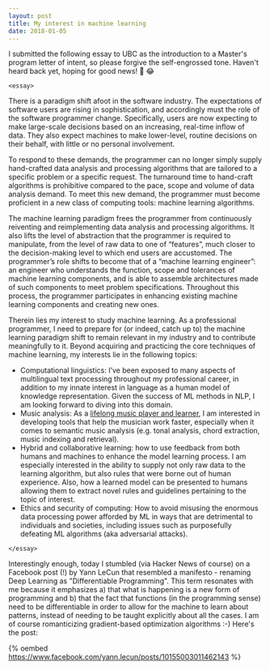 ```yaml
---
layout: post
title: My interest in machine learning
date: 2018-01-05
---
```

I submitted the following essay to UBC as the introduction to a Master's program letter of intent, so please forgive the self-engrossed tone. Haven't heard back yet, hoping for good news! :crossed_fingers: :joy:

`<essay>`

There is a paradigm shift afoot in the software industry. The expectations of software users are rising in sophistication, and accordingly must the role of the software programmer change. Specifically, users are now expecting to make large-scale decisions based on an increasing, real-time inflow of data. They also expect machines to make lower-level, routine decisions on their behalf, with little or no personal involvement.

To respond to these demands, the programmer can no longer simply supply hand-crafted data analysis and processing algorithms that are tailored to a specific problem or a specific request. The turnaround time to hand-craft algorithms is prohibitive compared to the pace, scope and volume of data analysis demand. To meet this new demand, the programmer must become proficient in a new class of computing tools: machine learning algorithms.

The machine learning paradigm frees the programmer from continuously reiventing and reimplementing data analysis and processing algorithms. It also lifts the level of abstraction that the programmer is required to manipulate, from the level of raw data to one of “features”, much closer to the decision-making level to which end users are accustomed. The programmer’s role shifts to become that of a “machine learning engineer”: an engineer who understands the function, scope and tolerances of machine learning components, and is able to assemble architectures made of such components to meet problem specifications. Throughout this process, the programmer participates in enhancing existing machine learning components and creating new ones.

Therein lies my interest to study machine learning. As a professional programmer, I need to prepare for (or indeed, catch up to) the machine learning paradigm shift to remain relevant in my industry and to contribute meaningfully to it. Beyond acquiring and practicing the core techniques of machine learning, my interests lie in the following topics:
- Computational linguistics: I’ve been exposed to many aspects of multilingual text processing throughout my professional career, in addition to my innate interest in language as a human model of knowledge representation. Given the success of ML methods in NLP, I am looking forward to diving into this domain.
- Music analysis: As a [lifelong music player and learner](https://musescore.com/infojunkie), I am interested in developing tools that help the musician work faster, especially when it comes to semantic music analysis (e.g. tonal analysis, chord extraction, music indexing and retrieval).
- Hybrid and collaborative learning: how to use feedback from both humans and machines to enhance the model learning process. I am especially interested in the ability to supply not only raw data to the learning algorithm, but also rules that were borne out of human experience. Also, how a learned model can be presented to humans allowing them to extract novel rules and guidelines pertaining to the topic of interest.
- Ethics and security of computing: How to avoid misusing the enormous data processing power afforded by ML in ways that are detrimental to individuals and societies, including issues such as purposefully defeating ML algorithms (aka adversarial attacks).

`</essay>`

Interestingly enough, today I stumbled (via Hacker News of course) on a Facebook post (!) by Yann LeCun that resembled a manifesto - renaming Deep Learning as "Differentiable Programming". This term resonates with me because it emphasizes a) that what is happening is a new form of programming and b) that the fact that functions (in the programming sense) need to be differentiable in order to allow for the machine to learn about patterns, instead of needing to be taught explicitly about all the cases. I am of course romanticizing gradient-based optimization algorithms :-) Here's the post:

{% oembed https://www.facebook.com/yann.lecun/posts/10155003011462143 %}
